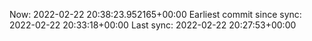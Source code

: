 Now: 2022-02-22 20:38:23.952165+00:00 Earliest commit since sync: 2022-02-22 20:33:18+00:00 Last sync: 2022-02-22 20:27:53+00:00
